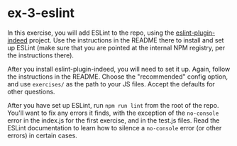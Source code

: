 # ex-3-eslint

In this exercise, you will add ESLint to the repo, using the [eslint-plugin-indeed](https://code.corp.indeed.com/frontend/eslint-plugin-indeed) project. Use the instructions in the README there to install and set up ESLint (make sure that you are pointed at the internal NPM registry, per the instructions there).

After you install eslint-plugin-indeed, you will need to set it up. Again, follow the instructions in the README. Choose the "recommended" config option, and use `exercises/` as the path to your JS files. Accept the defaults for other questions.

After you have set up ESLint, run `npm run lint` from the root of the repo. You'll want to fix any errors it finds, with the exception of the `no-console` error in the index.js for the first exercise, and in the test.js files. Read the ESLint documentation to learn how to silence a `no-console` error (or other errors) in certain cases.
